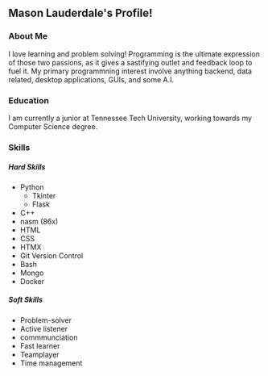 ## Mason Lauderdale's Profile!

### About Me
I love learning and problem solving! Programming is the ultimate expression of those two passions, as it gives a sastifying outlet and feedback loop to fuel it. 
My primary programmning interest involve anything backend, data related, desktop applications, GUIs, and some A.I. 

### Education 
I am currently a junior at Tennessee Tech University, working towards my Computer Science degree. 

### Skills
##### Hard Skills 
* Python
  * Tkinter
  * Flask
* C++
* nasm (86x)
* HTML
* CSS
* HTMX
* Git Version Control
* Bash
* Mongo
* Docker
##### Soft Skills
* Problem-solver
* Active listener
* commmunciation
* Fast learner
* Teamplayer
* Time management
